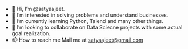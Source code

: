 - 👋 Hi, I’m @satyaajeet.
- 👀 I’m interested in solving problems and understand businesses.
- 🌱 I’m currently learning Python, Talend and many other things.
- 💞️ I’m looking to collaborate on Data Sciecne projects with some actual goal realization.
- 📫 How to reach me Mail me at satyaajeet@gmail.com

<!---
satyaajeet/satyaajeet is a ✨ special ✨ repository because its `README.md` (this file) appears on your GitHub profile.
You can click the Preview link to take a look at your changes.
--->
